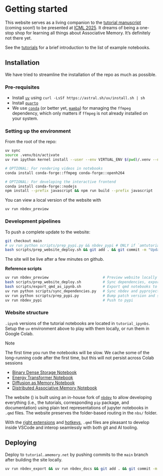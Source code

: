 # Getting started


<!-- WARNING: THIS FILE WAS AUTOGENERATED! DO NOT EDIT! -->

This website serves as a living companion to the [tutorial manuscript]()
(coming soon!) to be presented at [ICML 2025](). It dreams of being a
one-stop shop for learning all things about Associative Memory. It’s
definitely not there yet.

See the [tutorials](./tutorial/index.ipynb) for a brief introduction to
the list of example notebooks.

## Installation

We have tried to streamline the installation of the repo as much as
possible.

### Pre-requisites

- Install
  [`uv`](https://docs.astral.sh/uv/getting-started/installation/) using
  `curl -LsSf https://astral.sh/uv/install.sh | sh`
- Install [`quarto`](https://quarto.org/docs/download/)
- We use
  [`conda`](https://www.anaconda.com/docs/getting-started/miniconda/install)
  (or better yet, [`mamba`](https://github.com/conda-forge/miniforge))
  for managing the `ffmpeg` dependency, which only matters if `ffmpeg`
  is not already installed on your system.

### Setting up the environment

From the root of the repo:

``` sh
uv sync
source .venv/bin/activate
uv run ipython kernel install --user --env VIRTUAL_ENV $(pwd)/.venv --name=amtutorial # Expose venv to ipython

# OPTIONAL: For rendering videos in notebooks
conda install conda-forge::ffmpeg conda-forge::openh264 

# OPTIONAL: For developing the interactive frontend
conda install conda-forge::nodejs
npm install --prefix javascript && npm run build --prefix javascript 
```

You can view a local version of the website with

    uv run nbdev_preview

### Development pipelines

To push a complete update to the website:

``` sh
git checkout main
# uv run python scripts/prep_pypi.py && nbdev_pypi # ONLY if `amtutorial/src` was updated
bash scripts/prep_website_deploy.sh && git add . && git commit -m "Update site" && git push
```

The site will be live after a few minutes on github.

**Reference scripts**

``` sh
uv run nbdev_preview                         # Preview website locally
bash scripts/prep_website_deploy.sh          # Sync dependencies, export qmd notebooks to ipynb for colab, and build website
bash scripts/export_qmd_as_ipynb.sh          # Export qmd notebooks to ipynb for colab
uv run python scripts/sync_dependencies.py   # Sync nbdev and pyproject.toml dependencies
uv run python scripts/prep_pypi.py           # Bump patch version and sync dependencies
uv run nbdev_pypi                            # Push to pypi
```

### Website structure

`.ipynb` versions of the tutorial notebooks are located in
`tutorial_ipynbs`. Setup the `uv` environment above to play with them
locally, or run them in Google Colab.

> [!NOTE]
>
> The first time you run the notebooks will be slow. We cache some of
> the long-running code after the first time, but this will not persist
> across Colab sessions

- [Binary Dense Storage
  Notebook](https://colab.research.google.com/github/bhoov/amtutorial/blob/main/tutorial_ipynbs/00_dense_storage.ipynb)
- [Energy Transformer
  Notebook](https://colab.research.google.com/github/bhoov/amtutorial/blob/main/tutorial_ipynbs/01_energy_transformer.ipynb)
- [Diffusion as Memory
  Notebook](https://colab.research.google.com/github/bhoov/amtutorial/blob/main/tutorial_ipynbs/02_diffusion_as_memory.ipynb)
- [Distributed Associative Memory
  Notebook](https://colab.research.google.com/github/bhoov/amtutorial/blob/main/tutorial_ipynbs/03_distributed_memory.ipynb)

The website ([](tutorial.amemory.net)) is built using an in-house fork
of [`nbdev`](https://github.com/bhoov/nbdev/tree/qmd_support) to allow
developing everything (i.e., the tutorials, corresponding `pip` package,
and documentation) using plain text representations of jupyter notebooks
in `.qmd` files. The website preserves the folder-based routing in the
`nbs/` folder.

With the [right
extensions](https://quarto.org/docs/tools/vscode/index.html) and
[hotkeys](https://github.com/bhoov/nbdev/blob/qmd_support/nbs/tutorials/develop_in_plain_text.qmd),
`.qmd` files are pleasant to develop inside VSCode and interop
seamlessly with both git and AI tooling.

## Deploying

Deploy to `tutorial.amemory.net` by pushing commits to the `main` branch
after building the site locally.

``` sh
uv run nbdev_export && uv run nbdev_docs && git add . && git commit -m "Update site" && git push
```
